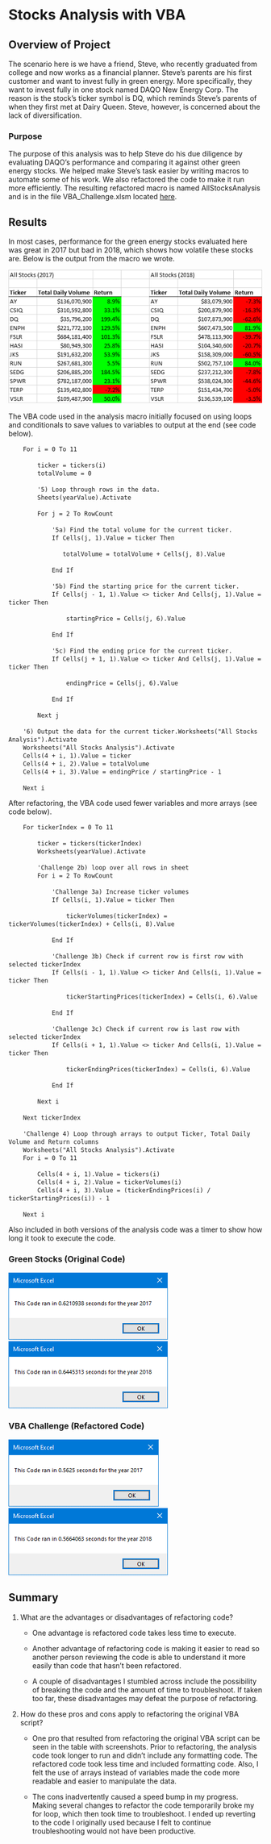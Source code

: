 # Stocks Analysis with VBA

## Overview of Project

The scenario here is we have a friend, Steve, who recently graduated from college and now works as a financial planner.  Steve’s parents are his first customer and want to invest fully in green energy.  More specifically, they want to invest fully in one stock named DAQO New Energy Corp.  The reason is the stock’s ticker symbol is DQ, which reminds Steve’s parents of when they first met at Dairy Queen.  Steve, however, is concerned about the lack of diversification.

### Purpose

The purpose of this analysis was to help Steve do his due diligence by evaluating DAQO’s performance and comparing it against other green energy stocks.  We helped make Steve’s task easier by writing macros to automate some of his work.  We also refactored the code to make it run more efficiently.  The resulting refactored macro is named AllStocksAnalysis and is in the file VBA_Challenge.xlsm located [here](https://github.com/mshideler/Stocks-Analysis.git).

## Results

In most cases, performance for the green energy stocks evaluated here was great in 2017 but bad in 2018, which shows how volatile these stocks are.  Below is the output from the macro we wrote.

![Stock Performance](https://github.com/mshideler/Stocks-Analysis/blob/main/Resources/Stock_Performance.png)

The VBA code used in the analysis macro initially focused on using loops and conditionals to save values to variables to output at the end (see code below).
```
    For i = 0 To 11
        
        ticker = tickers(i)
        totalVolume = 0
        
        '5) Loop through rows in the data.
        Sheets(yearValue).Activate
        
        For j = 2 To RowCount
        
            '5a) Find the total volume for the current ticker.
            If Cells(j, 1).Value = ticker Then
            
               totalVolume = totalVolume + Cells(j, 8).Value
               
            End If
        
            '5b) Find the starting price for the current ticker.
            If Cells(j - 1, 1).Value <> ticker And Cells(j, 1).Value = ticker Then
                
                startingPrice = Cells(j, 6).Value
                
            End If
                           
            '5c) Find the ending price for the current ticker.
            If Cells(j + 1, 1).Value <> ticker And Cells(j, 1).Value = ticker Then
            
                endingPrice = Cells(j, 6).Value
                
            End If
            
        Next j
        
    '6) Output the data for the current ticker.Worksheets("All Stocks Analysis").Activate
    Worksheets("All Stocks Analysis").Activate
    Cells(4 + i, 1).Value = ticker
    Cells(4 + i, 2).Value = totalVolume
    Cells(4 + i, 3).Value = endingPrice / startingPrice - 1
    
    Next i
```

After refactoring, the VBA code used fewer variables and more arrays (see code below).
```
    For tickerIndex = 0 To 11
        
        ticker = tickers(tickerIndex)
        Worksheets(yearValue).Activate
        
        'Challenge 2b) loop over all rows in sheet
        For i = 2 To RowCount
            
            'Challenge 3a) Increase ticker volumes
            If Cells(i, 1).Value = ticker Then
                
                tickerVolumes(tickerIndex) = tickerVolumes(tickerIndex) + Cells(i, 8).Value
            
            End If
            
            'Challenge 3b) Check if current row is first row with selected tickerIndex
            If Cells(i - 1, 1).Value <> ticker And Cells(i, 1).Value = ticker Then
                
                tickerStartingPrices(tickerIndex) = Cells(i, 6).Value
            
            End If
            
            'Challenge 3c) Check if current row is last row with selected tickerIndex
            If Cells(i + 1, 1).Value <> ticker And Cells(i, 1).Value = ticker Then
            
                tickerEndingPrices(tickerIndex) = Cells(i, 6).Value
            
            End If
                              
        Next i
        
    Next tickerIndex
    
    'Challenge 4) Loop through arrays to output Ticker, Total Daily Volume and Return columns
    Worksheets("All Stocks Analysis").Activate
    For i = 0 To 11
    
        Cells(4 + i, 1).Value = tickers(i)
        Cells(4 + i, 2).Value = tickerVolumes(i)
        Cells(4 + i, 3).Value = (tickerEndingPrices(i) / tickerStartingPrices(i)) - 1
    
    Next i
```

Also included in both versions of the analysis code was a timer to show how long it took to execute the code.  

### Green Stocks (Original Code)

![Green Stocks 2017](https://github.com/mshideler/Stocks-Analysis/blob/main/Resources/Green_Stock_2017.png)	![Green Stocks 2018](https://github.com/mshideler/Stocks-Analysis/blob/main/Resources/Green_Stock_2018.png)

### VBA Challenge (Refactored Code)

![VBA Challenge 2017](https://github.com/mshideler/Stocks-Analysis/blob/main/Resources/VBA_Challenge_2017.png)	![VBA Challenge 2018](https://github.com/mshideler/Stocks-Analysis/blob/main/Resources/VBA_Challenge_2018.png)

## Summary

1.  What are the advantages or disadvantages of refactoring code?

    - One advantage is refactored code takes less time to execute.
  
    - Another advantage of refactoring code is making it easier to read so another person reviewing the code is able to understand it more easily than code that hasn’t been refactored.
    
    - A couple of disadvantages I stumbled across include the possibility of breaking the code and the amount of time to troubleshoot.  If taken too far, these disadvantages may defeat the purpose of refactoring.

2.  How do these pros and cons apply to refactoring the original VBA script?

    - One pro that resulted from refactoring the original VBA script can be seen in the table with screenshots. Prior to refactoring, the analysis code took longer to run and didn’t include any formatting code.  The refactored code took less time and included formatting code.  Also, I felt the use of arrays instead of variables made the code more readable and easier to manipulate the data.
    
    - The cons inadvertently caused a speed bump in my progress.  Making several changes to refactor the code temporarily broke my for loop, which then took time to troubleshoot.  I ended up reverting to the code I originally used because I felt to continue troubleshooting would not have been productive.


